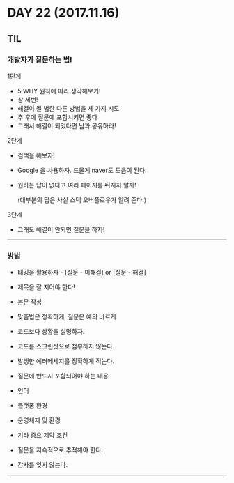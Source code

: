 # DAY 22 (2017.11.16)

## TIL

### 개발자가 질문하는 법!

1단계
- 5 WHY 원칙에 따라 생각해보기!
- 삼 세번!
 - 해결이 될 법한 다른 방법을 세 가지 시도
 - 추 후에 질문에 포함시키면 좋다
- 그래서 해결이 되었다면 남과 공유하라!

2단계
- 검색을 해보자!
 - Google 을 사용하자. 드물게 naver도 도움이 된다.
 - 원하는 답이 없다고 여러 페이지를 뒤지지 말자!

   (대부분의 답은 사실 스택 오버플로우가 알려 준다.)

3단계
- 그래도 해결이 안되면 질문을 하자!

---
### 방법

- 태깅을 활용하자 - [질문 - 미해결] or [질문 - 해결]

- 제목을 잘 지어야 한다!

- 본문 작성
 - 맞춤법은 정확하게, 질문은 예의 바르게
 - 코드보다 상황을 설명하자.
 - 코드를 스크린샷으로 첨부하지 않는다.
 - 발생한 에러메세지를 정확하게 적는다.

- 질문에 반드시 포함되어야 하는 내용
 - 언어
 - 플랫폼 환경
 - 운영체제 및 환경
 - 기타 중요 제약 조건

- 질문을 지속적으로 추적해야 한다.
- 감사를 잊지 않는다.

---

